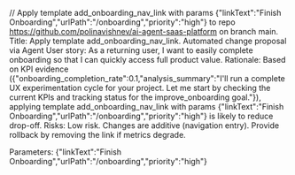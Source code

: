 
// Apply template add_onboarding_nav_link with params {"linkText":"Finish Onboarding","urlPath":"/onboarding","priority":"high"} to repo https://github.com/polinavishnev/ai-agent-saas-platform on branch main. Title: Apply template add_onboarding_nav_link. Automated change proposal via Agent
User story: As a returning user, I want to easily complete onboarding so that I can quickly access full product value.
Rationale: Based on KPI evidence ({"onboarding_completion_rate":0.1,"analysis_summary":"I'll run a complete UX experimentation cycle for your project. Let me start by checking the current KPIs and tracking status for the improve_onboarding goal."}), applying template add_onboarding_nav_link with params {"linkText":"Finish Onboarding","urlPath":"/onboarding","priority":"high"} is likely to reduce drop-off.
Risks: Low risk. Changes are additive (navigation entry). Provide rollback by removing the link if metrics degrade.

Parameters: {"linkText":"Finish Onboarding","urlPath":"/onboarding","priority":"high"}